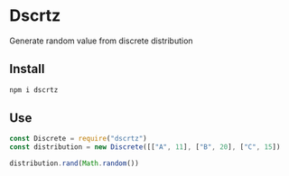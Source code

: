 # Dscrtz
Generate random value from discrete distribution
## Install
```sh
npm i dscrtz
```
## Use
```js
const Discrete = require("dscrtz")
const distribution = new Discrete([["A", 11], ["B", 20], ["C", 15])

distribution.rand(Math.random())
```
